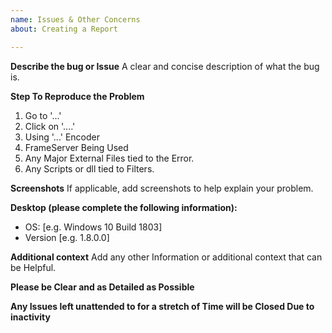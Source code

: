 ```yaml
---
name: Issues & Other Concerns
about: Creating a Report

---
```


**Describe the bug or Issue**
A clear and concise description of what the bug is.

**Step To Reproduce the Problem**

1. Go to '...'
2. Click on '....'
3. Using '...' Encoder
4. FrameServer Being Used
5. Any Major External Files tied to the Error.
6. Any Scripts or dll tied to Filters.

**Screenshots**
If applicable, add screenshots to help explain your problem.

**Desktop (please complete the following information):**
 - OS: [e.g. Windows 10 Build 1803]
 - Version [e.g. 1.8.0.0]

**Additional context**
Add any other Information or additional context that can be Helpful.

**Please be Clear and as Detailed as Possible**

**Any Issues left unattended to for a stretch of Time will be Closed Due to inactivity**
